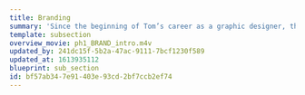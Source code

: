 ```yaml
---
title: Branding
summary: 'Since the beginning of Tom’s career as a graphic designer, the design work for “corporate identity” became the primary endeavor. That work started during his first full-time professional position at the famous J. K. Fogleman Associates in Morristown, NJ (1965-67). Since then Tom has continued this interest for a variety of clients. This video shares some of these projects, from 1965 through recent times. (Note: Today the design work for “corporate identity” has become generalized under the heading of “branding” —an unfortunate term in its inability to capture the depth of this “identity” interest and making it superficial.)'
template: subsection
overview_movie: ph1_BRAND_intro.m4v
updated_by: 241dc15f-5b2a-47ac-9111-7bcf1230f589
updated_at: 1613935112
blueprint: sub_section
id: bf57ab34-7e91-403e-93cd-2bf7ccb2ef74
---
```

